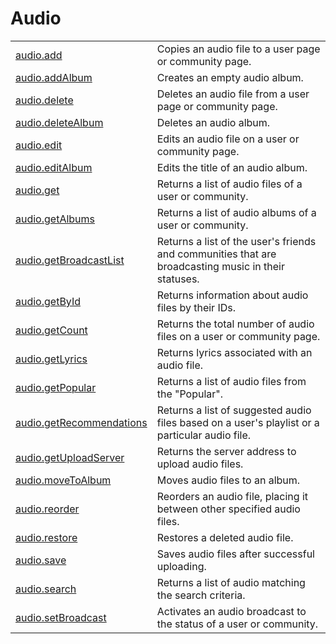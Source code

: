 # Audio

<table>
  <tr>
    <td>
      <a href="">audio.add
    </td>
    <td>
      Copies an audio file to a user page or community page.
    </td>
  </tr>
  <tr>
    <td>
      <a href="">audio.addAlbum</a>
    </td>
    <td>
      Creates an empty audio album.
    </td>
  </tr>
  <tr>
    <td>
      <a href="">audio.delete</a>
    </td>
    <td>
      Deletes an audio file from a user page or community page.
    </td>
  </tr>
  <tr>
    <td>
      <a href="">audio.deleteAlbum</a>
    </td>
    <td>
      Deletes an audio album.
    </td>
  </tr>
  <tr>
    <td>
      <a href="">audio.edit</a>
    </td>
    <td>
      Edits an audio file on a user or community page.
    </td>
  </tr>
  <tr>
    <td>
      <a href="">audio.editAlbum</a>
    </td>
    <td>
      Edits the title of an audio album.
    </td>
  </tr>
  <tr>
    <td>
      <a href="">audio.get</a>
    </td>
    <td>
      Returns a list of audio files of a user or community.
    </td>
  </tr>
  <tr>
    <td>
      <a href="">audio.getAlbums</a>
    </td>
    <td>
      Returns a list of audio albums of a user or community.
    </td>
  </tr>
  <tr>
    <td>
      <a href="">audio.getBroadcastList</a>
    </td>
    <td>
      Returns a list of the user's friends and communities that are broadcasting music in their statuses.
    </td>
  </tr>
  <tr>
    <td>
      <a href="">audio.getById</a>
    </td>
    <td>
      Returns information about audio files by their IDs.
    </td>
  </tr>
  <tr>
    <td>
      <a href="">audio.getCount</a>
    </td>
    <td>
      Returns the total number of audio files on a user or community page.
    </td>
  </tr>
  <tr>
    <td>
      <a href="">audio.getLyrics</a>
    </td>
    <td>
      Returns lyrics associated with an audio file.
    </td>
  </tr>
  <tr>
    <td>
      <a href="">audio.getPopular</a>
    </td>
    <td>
      Returns a list of audio files from the "Popular".
    </td>
  </tr>
  <tr>
    <td>
      <a href="">audio.getRecommendations</a>
    </td>
    <td>
      Returns a list of suggested audio files based on a user's playlist or a particular audio file.
    </td>
  </tr>
  <tr>
    <td>
      <a href="">audio.getUploadServer</a>
    </td>
    <td>
      Returns the server address to upload audio files.
    </td>
  </tr>
  <tr>
    <td>
      <a href="">audio.moveToAlbum</a>
    </td>
    <td>
      Moves audio files to an album.
    </td>
  </tr>
  <tr>
    <td>
      <a href="">audio.reorder</a>
    </td>
    <td>
      Reorders an audio file, placing it between other specified audio files.
    </td>
  </tr>
  <tr>
    <td>
      <a href="">audio.restore</a>
    </td>
    <td>
      Restores a deleted audio file.
    </td>
  </tr>
  <tr>
    <td>
      <a href="">audio.save</a>
    </td>
    <td>
      Saves audio files after successful uploading.
    </td>
  </tr>
  <tr>
    <td>
      <a href="">audio.search</a>
    </td>
    <td>
      Returns a list of audio matching the search criteria.
    </td>
  </tr>
  <tr>
    <td>
      <a href="">audio.setBroadcast</a>
    </td>
    <td>
      Activates an audio broadcast to the status of a user or community.
    </td>
  </tr>
</table>
